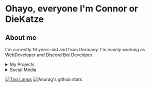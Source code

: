 # Ohayo, everyone I'm Connor or DieKatze

## About me
I'm currently 16 years-old and from Germany. I'm mainly working as WebDeveloper and Discord Bot Developer.

<details>
  <summary>My Projects</summary>
  My Projects:
  - Kiara: https://github.com/Kiara-DCBot
  - Hamibot: https://hamibot.io/
</details>

<details>
  <summary>Social Media</summary>
  Twitter: https://twitter.com/DieKatzeeee
  Discord:("https://discord.com/users/292588280304893952
</details>

[![Top Langs](https://github-readme-stats.vercel.app/api/top-langs/?username=CuzImKatze&show_icons=true&theme=radical)](https://github.com/anuraghazra/github-readme-stats)
![Anurag's github stats](https://github-readme-stats.vercel.app/api?username=CuzImKatze&show_icons=true&theme=radical)

